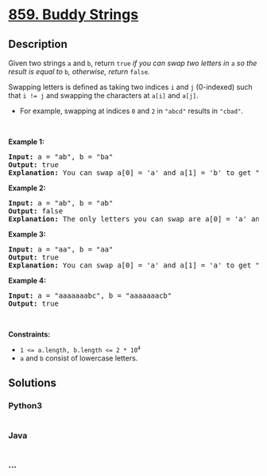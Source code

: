# [859. Buddy Strings](https://leetcode.com/problems/buddy-strings)



## Description

<p>Given two strings <code>a</code> and <code>b</code>, return <code>true</code><em> if you can swap two letters in </em><code>a</code><em> so the result is equal to </em><code>b</code><em>, otherwise, return </em><code>false</code><em>.</em></p>

<p>Swapping letters is defined as taking two indices <code>i</code> and <code>j</code> (0-indexed) such that <code>i != j</code> and swapping the characters at <code>a[i]</code> and <code>a[j]</code>.</p>

<ul>
	<li>For example, swapping at indices <code>0</code> and <code>2</code> in <code>&quot;abcd&quot;</code> results in <code>&quot;cbad&quot;</code>.</li>
</ul>

<p>&nbsp;</p>
<p><strong>Example 1:</strong></p>

<pre>
<strong>Input:</strong> a = &quot;ab&quot;, b = &quot;ba&quot;
<strong>Output:</strong> true
<strong>Explanation:</strong> You can swap a[0] = &#39;a&#39; and a[1] = &#39;b&#39; to get &quot;ba&quot;, which is equal to b.
</pre>

<p><strong>Example 2:</strong></p>

<pre>
<strong>Input:</strong> a = &quot;ab&quot;, b = &quot;ab&quot;
<strong>Output:</strong> false
<strong>Explanation:</strong> The only letters you can swap are a[0] = &#39;a&#39; and a[1] = &#39;b&#39;, which results in &quot;ba&quot; != b.
</pre>

<p><strong>Example 3:</strong></p>

<pre>
<strong>Input:</strong> a = &quot;aa&quot;, b = &quot;aa&quot;
<strong>Output:</strong> true
<strong>Explanation:</strong> You can swap a[0] = &#39;a&#39; and a[1] = &#39;a&#39; to get &quot;aa&quot;, which is equal to b.
</pre>

<p><strong>Example 4:</strong></p>

<pre>
<strong>Input:</strong> a = &quot;aaaaaaabc&quot;, b = &quot;aaaaaaacb&quot;
<strong>Output:</strong> true
</pre>

<p>&nbsp;</p>
<p><strong>Constraints:</strong></p>

<ul>
	<li><code>1 &lt;= a.length, b.length &lt;= 2 * 10<sup>4</sup></code></li>
	<li><code>a</code> and <code>b</code> consist of lowercase letters.</li>
</ul>


## Solutions

<!-- tabs:start -->

### **Python3**

```python

```

### **Java**

```java

```

### **...**

```

```

<!-- tabs:end -->
